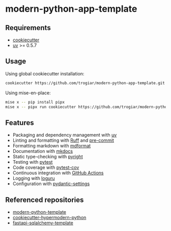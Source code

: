 # modern-python-app-template

## Requirements

- [cookiecutter](https://github.com/cookiecutter/cookiecutter)
- [uv](https://docs.astral.sh/uv/) >= 0.5.7

## Usage

Using global cookiecutter installation:
```bash
cookiecutter https://github.com/trogiar/modern-python-app-template.git
```

Using mise-en-place:
```bash
mise x -- pip install pipx
mise x -- pipx run cookiecutter https://github.com/trogiar/modern-python-app-template.git
```


## Features

- Packaging and dependency management with [uv](https://docs.astral.sh/uv/)
- Linting and formatting with [Ruff](https://docs.astral.sh/ruff/) and [pre-commit](https://pre-commit.com/)
- Formatting markdown with [mdformat](https://github.com/hukkin/mdformat)
- Documentation with [mkdocs](https://www.mkdocs.org/)
- Static type-checking with [pyright](https://github.com/microsoft/pyright)
- Testing with [pytest](https://docs.pytest.org/en/latest/)
- Code coverage with [pytest-cov](https://pytest-cov.readthedocs.io/en/latest/)
- Continuous integration with [GitHub Actions](https://github.com/features/actions)
- Logging with [loguru](https://github.com/Delgan/loguru)
- Configuration with [pydantic-settings](https://docs.pydantic.dev/latest/concepts/pydantic_settings/)

## Referenced repositories

- [modern-python-template](https://github.com/gecrooks/modern-python-template)
- [cookiecutter-hypermodern-python](https://github.com/cjolowicz/cookiecutter-hypermodern-python)
- [fastapi-sqlalchemy-template](https://github.com/modern-python/fastapi-sqlalchemy-template)
